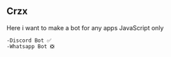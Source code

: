 ## Crzx
Here i want to make a bot for any apps
JavaScript only

```
-Discord Bot ✅
-Whatsapp Bot ❎
```
